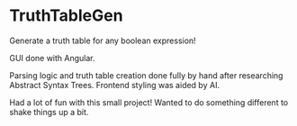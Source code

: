 # TruthTableGen

Generate a truth table for any boolean expression!

GUI done with Angular.

Parsing logic and truth table creation done fully by hand after researching Abstract Syntax Trees. Frontend styling was aided by AI. 

Had a lot of fun with this small project! Wanted to do something different to shake things up a bit.
